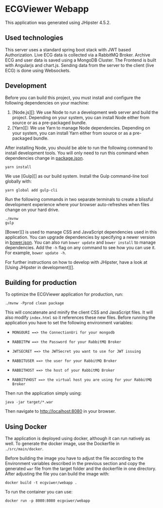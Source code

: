 # ECGViewer Webapp
This application was generated using JHipster 4.5.2.

## Used technologies

This server uses a standard spring boot stack with JWT based Authorization. Live ECG data is collected via a RabbitMQ Broker.
Archive ECG and user data is saved using a MongoDB Cluster. The Frontend is built with Angularjs and chart.js.
Sending data from the server to the client (live ECG) is done using Websockets. 

## Development

Before you can build this project, you must install and configure the following dependencies on your machine:

1. [Node.js][]: We use Node to run a development web server and build the project.
   Depending on your system, you can install Node either from source or as a pre-packaged bundle.
2. [Yarn][]: We use Yarn to manage Node dependencies.
   Depending on your system, you can install Yarn either from source or as a pre-packaged bundle.

After installing Node, you should be able to run the following command to install development tools.
You will only need to run this command when dependencies change in [package.json](package.json).

    yarn install

We use [Gulp][] as our build system. Install the Gulp command-line tool globally with:

    yarn global add gulp-cli

Run the following commands in two separate terminals to create a blissful development experience where your browser
auto-refreshes when files change on your hard drive.

    ./mvnw
    gulp

[Bower][] is used to manage CSS and JavaScript dependencies used in this application. You can upgrade dependencies by
specifying a newer version in [bower.json](bower.json). You can also run `bower update` and `bower install` to manage dependencies.
Add the `-h` flag on any command to see how you can use it. For example, `bower update -h`.

For further instructions on how to develop with JHipster, have a look at [Using JHipster in development][].


## Building for production

To optimize the ECGViewer application for production, run:

    ./mvnw -Pprod clean package

This will concatenate and minify the client CSS and JavaScript files. It will also modify `index.html` so it references these new files.
Before running the application you have to set the following environment variables:
-     MONGOURI ==> the ConnectionUri for your mongodb
-     RABBITPW ==> the Password for your RabbitMQ Broker
-     JWTSECRET ==> the JWTSecret you want to use for JWT issuing
-     RABBITUSER ==> the user for your RabbitMQ Broker
-     RABBITHOST ==> the host of your RabbitMQ Broker
-     RABBITVHOST ==> the virtual host you are using for your RabbitMQ Broker
Then run the application simply using:

    java -jar target/*.war

Then navigate to [http://localhost:8080](http://localhost:8080) in your browser.

## Using Docker

The application is deployed using docker, although it can run natively as well.
To generate the docker image, use the Dockerfile in ```./src/main/docker```. 

Before building the image you have to adjust the file according to the Environment variables
described in the previous section and copy the generated ```war``` file from the target folder and the dockerfile in one directory.
After adjusting the file you can build the image with:

    docker build -t ecgviwer/webapp .
    
To run the container you can use:
    
    docker run -p 8080:8080 ecgviwer/webapp


